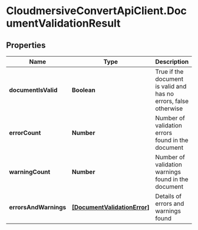 # CloudmersiveConvertApiClient.DocumentValidationResult

## Properties
Name | Type | Description | Notes
------------ | ------------- | ------------- | -------------
**documentIsValid** | **Boolean** | True if the document is valid and has no errors, false otherwise | [optional] 
**errorCount** | **Number** | Number of validation errors found in the document | [optional] 
**warningCount** | **Number** | Number of validation warnings found in the document | [optional] 
**errorsAndWarnings** | [**[DocumentValidationError]**](DocumentValidationError.md) | Details of errors and warnings found | [optional] 


